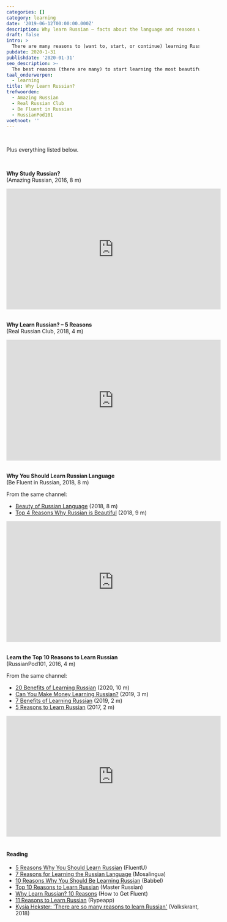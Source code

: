 ```yaml
---
categories: []
category: learning
date: '2019-06-12T00:00:00.000Z'
description: Why learn Russian – facts about the language and reasons why you might want to.
draft: false
intro: >
  There are many reasons to (want to, start, or continue) learning Russian. It’s the language of the world’s largest country, the biggest language in Europe, and it’s useful in many countries outside of Russia too. And perhaps the best reason to learn Russian: simply the most beautiful language of all.
pubdate: 2020-1-31
publishdate: '2020-01-31'
seo_description: >-
  The best reasons (there are many) to start learning the most beautiful language in the world, despite its difficulty.
taal_onderwerpen:
  - learning
title: Why Learn Russian?
trefwoorden:
  - Amazing Russian
  - Real Russian Club
  - Be Fluent in Russian
  - RussianPod101
voetnoot: ''
---
```


<br/>

Plus everything listed below.

<br/>

**Why Study Russian?**<br/>
(Amazing Russian, 2016, 8 m)

<iframe width="560" height="315"
src="https://www.youtube.com/embed/vwJROy4khYI" frameborder="0"
allow="accelerometer; autoplay; encrypted-media; gyroscope;
picture-in-picture" allowfullscreen></iframe>

<br/>
<br/>

**Why Learn Russian? – 5 Reasons**<br/>
(Real Russian Club, 2018, 4 m)

<iframe width="560" height="315"
src="https://www.youtube.com/embed/o6BvXEDr-8w"
frameborder="0" allow="accelerometer; autoplay; encrypted-media;
gyroscope; picture-in-picture" allowfullscreen></iframe>

<br/>
<br/>

**Why You Should Learn Russian Language**<br/>
(Be Fluent in Russian, 2018, 8 m)

From the same channel:

- [Beauty of Russian Language](https://youtu.be/vyojZtS51KM) (2018, 8 m)
- [Top 4 Reasons Why Russian is Beautiful](https://youtu.be/FxDLBxWM8ns) (2018, 9 m)

<iframe width="560" height="315"
src="https://www.youtube.com/embed/gGT82H3ykLA"
frameborder="0" allow="accelerometer; autoplay; encrypted-media;
gyroscope; picture-in-picture" allowfullscreen></iframe>

<br/>
<br/>

**Learn the Top 10 Reasons to Learn Russian**<br/>
(RussianPod101, 2016, 4 m)

From the same channel:

- [20 Benefits of Learning Russian](https://youtu.be/OJXD6E6MvFs) (2020, 10 m)
- [Can You Make Money Learning Russian?](https://youtu.be/ZyjhZVhakt4) (2019, 3 m)
- [7 Benefits of Learning Russian](https://www.youtube.com/watch?v=kSpz5Te57q0) (2019, 2 m)
- [5 Reasons to Learn Russian](https://youtu.be/uMRQePwPlUc) (2017, 2 m)

<iframe width="560" height="315" src="https://www.youtube.com/embed/a0Z0J3wbj1o" frameborder="0" allow="accelerometer; autoplay; encrypted-media; gyroscope; picture-in-picture" allowfullscreen></iframe>

<br/>
<br/>

#### Reading

- [5 Reasons Why You Should Learn Russian](https://www.fluentu.com/blog/russian/why-learn-russian/) (FluentU)
- [7 Reasons for Learning the Russian Language](https://www.mosalingua.com/en/russian-language/) (Mosalingua)
- [10 Reasons Why You Should Be Learning Russian](https://www.babbel.com/en/magazine/reasons-learn-russian/) (Babbel)
- [Top 10 Reasons to Learn Russian](http://masterrussian.com/beginninglessons/why_learn_russian.htm) (Master Russian)
- [Why Learn Russian? 10 Reasons](https://howtogetfluent.com/why-learn-russian/) (How to Get Fluent)
- [11 Reasons to Learn Russian](https://www.rypeapp.com/blog/11-reasons-to-learn-russian/) (Rypeapp)
- [Kysia Hekster: 'There are so many reasons to learn Russian'](https://www.volkskrant.nl/mensen/kysia-hekster-er-zijn-zoveel-redenen-om-russisch-te-leren~ba6d98e4/) (Volkskrant, 2018)
